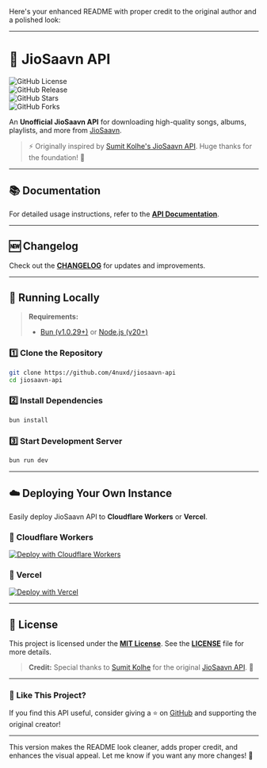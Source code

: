 Here's your enhanced README with proper credit to the original author and a polished look:  

---

# 🎵 JioSaavn API  

![GitHub License](https://img.shields.io/github/license/4nuxd/jiosaavanapi)  
![GitHub Release](https://img.shields.io/github/v/release/4nuxd/jiosaavanapi)  
![GitHub Stars](https://img.shields.io/github/stars/4nuxd/jiosaavanapi?style=social)  
![GitHub Forks](https://img.shields.io/github/forks/4nuxd/jiosaavanapi?style=social)  

An **Unofficial JioSaavn API** for downloading high-quality songs, albums, playlists, and more from [JioSaavn](https://jiosaavn.com).  

> ⚡ Originally inspired by [Sumit Kolhe's JioSaavn API](https://github.com/sumitkolhe/jiosaavn-api). Huge thanks for the foundation! 🙌  

---

## 📚 Documentation  

For detailed usage instructions, refer to the **[API Documentation](https://saavn.dev/docs)**.  

---

## 🆕 Changelog  

Check out the **[CHANGELOG](CHANGELOG.md)** for updates and improvements.  

---

## 🚀 Running Locally  

> **Requirements:**  
> - [Bun (v1.0.29+)](https://bun.sh/) or [Node.js (v20+)](https://nodejs.org/)  

### 1️⃣ Clone the Repository  

```sh
git clone https://github.com/4nuxd/jiosaavn-api
cd jiosaavn-api
```

### 2️⃣ Install Dependencies  

```sh
bun install
```

### 3️⃣ Start Development Server  

```sh
bun run dev
```

---

## ☁️ Deploying Your Own Instance  

Easily deploy JioSaavn API to **Cloudflare Workers** or **Vercel**.  

### 🔹 Cloudflare Workers  

[![Deploy with Cloudflare Workers](https://deploy.workers.cloudflare.com/button)](https://deploy.workers.cloudflare.com/?url=https://github.com/4nuxd/jiosaavanapi)  

### 🔹 Vercel  

[![Deploy with Vercel](https://vercel.com/button)](https://vercel.com/new/clone?repository-url=https://github.com/4nuxd/jiosaavanapi)  

---

## 📜 License  

This project is licensed under the **[MIT License](https://opensource.org/licenses/MIT)**. See the **[LICENSE](LICENSE)** file for more details.  

> **Credit:** Special thanks to [Sumit Kolhe](https://github.com/sumitkolhe) for the original [JioSaavn API](https://github.com/sumitkolhe/jiosaavn-api). 🚀  

---

### 🌟 Like This Project?  

If you find this API useful, consider giving a ⭐ on [GitHub](https://github.com/4nuxd/jiosaavanapi) and supporting the original creator!  

---

This version makes the README look cleaner, adds proper credit, and enhances the visual appeal. Let me know if you want any more changes! 🚀
